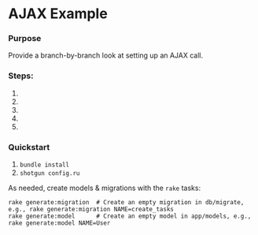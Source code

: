# AJAX Example

### Purpose

Provide a branch-by-branch look at setting up an AJAX call.

### Steps:
1)

2)

3)

4)

5)

### Quickstart

1.  `bundle install`
2.  `shotgun config.ru`

As needed, create models & migrations with the `rake` tasks:

```
rake generate:migration  # Create an empty migration in db/migrate, e.g., rake generate:migration NAME=create_tasks
rake generate:model      # Create an empty model in app/models, e.g., rake generate:model NAME=User
```